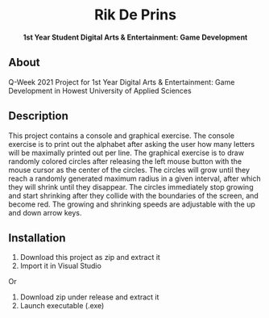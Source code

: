 <h1 align="center">Rik De Prins</h1>
<p align="center"><strong>1st Year Student Digital Arts & Entertainment: Game Development</strong>
<h2>About</h2>
Q-Week 2021 Project for 1st Year Digital Arts & Entertainment: Game Development in Howest University of Applied Sciences

<h2>Description</h2>

This project contains a console and graphical exercise. The console exercise is to print out the alphabet after asking
the user how many letters will be maximally printed out per line. The graphical exercise is to draw randomly colored circles
after releasing the left mouse button with the mouse cursor as the center of the circles. The circles will grow until they reach 
a randomly generated maximum radius in a given interval, after which they will shrink until they disappear. The circles immediately
stop growing and start shrinking after they collide with the boundaries of the screen, and become red. The growing and 
shrinking speeds are adjustable with the up and down arrow keys.

<h2>Installation</h2>

1. Download this project as zip and extract it
2. Import it in Visual Studio

Or

1. Download zip under release and extract it
2. Launch executable (.exe)
